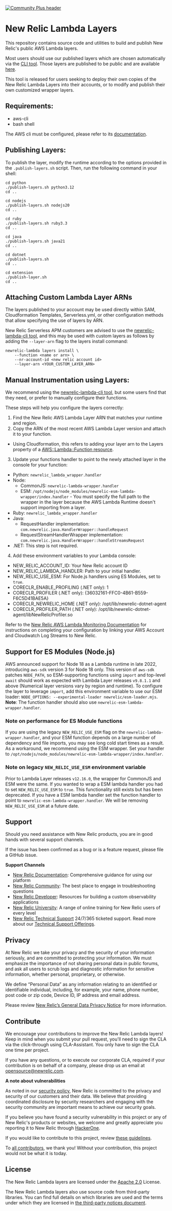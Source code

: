 [![Community Plus header](https://github.com/newrelic/opensource-website/raw/main/src/images/categories/Community_Plus.png)](https://opensource.newrelic.com/oss-category/#community-plus)

# New Relic Lambda Layers

This repository contains source code and utilities to build and publish New Relic's public AWS Lambda layers.

Most users should use our published layers which are chosen automatically via the [CLI tool](https://github.com/newrelic/newrelic-lambda-cli). Those layers are published to be public and are available [here](https://layers.newrelic-external.com/).

This tool is released for users seeking to deploy their own copies of the New Relic Lambda Layers into their accounts, or to modify and publish their own customized wrapper layers.

## Requirements:

* aws-cli
* bash shell

The AWS cli must be configured, please refer to its [documentation](https://docs.aws.amazon.com/cli/latest/userguide/cli-chap-configure.html).

## Publishing Layers:
To publish the layer, modify the runtime according to the options provided in the `.publish-layers.sh` script. Then, run the following command in your shell:

```
cd python
./publish-layers.sh python3.12 
cd ..
```

```
cd nodejs
./publish-layers.sh nodejs20 
cd ..
```

```
cd ruby
./publish-layers.sh ruby3.3 
cd ..
```

```
cd java
./publish-layers.sh java21
cd ..
```

```
cd dotnet
./publish-layers.sh
cd ..
```

```
cd extension
./publish-layer.sh
cd ..
```

## Attaching Custom Lambda Layer ARNs

The layers published to your account may be used directly within SAM, Cloudformation Templates, Serverless.yml, or other configuration methods that allow specifying the use of layers by ARN.

New Relic Serverless APM customers are advised to use the [newrelic-lambda-cli tool](https://github.com/newrelic/newrelic-lambda-cli), and this may be used with custom layers as follows by adding the `--layer-arn` flag to the layers install command:

```
newrelic-lambda layers install \
    --function <name or arn> \
    --nr-account-id <new relic account id>
    --layer-arn <YOUR_CUSTOM_LAYER_ARN>
```

## Manual Instrumentation using Layers:

We recommend using the [newrelic-lambda-cli tool](https://github.com/newrelic/newrelic-lambda-cli), but some users find that they need, or prefer to manually configure their functions.

These steps will help you configure the layers correctly:

1. Find the New Relic AWS Lambda Layer ARN that matches your runtime and region.
2. Copy the ARN of the most recent AWS Lambda Layer version and attach it to your function.
  * Using Cloudformation, this refers to adding your layer arn to the Layers property of a [AWS::Lambda::Function resource](https://docs.aws.amazon.com/AWSCloudFormation/latest/UserGuide/aws-resource-lambda-function.html).
3. Update your functions handler to point to the newly attached layer in the console for your function:
  * Python: `newrelic_lambda_wrapper.handler`
  * Node: 
    * CommonJS: `newrelic-lambda-wrapper.handler`
    * ESM: `/opt/nodejs/node_modules/newrelic-esm-lambda-wrapper/index.handler` - You must specify the full path to the wrapper in the layer because the AWS Lambda Runtime doesn't support importing from a layer.
  * Ruby: `newrelic_lambda_wrapper.handler`
  * Java:
    * RequestHandler implementation: `com.newrelic.java.HandlerWrapper::handleRequest`
    * RequestStreamHandlerWrapper implementation: `com.newrelic.java.HandlerWrapper::handleStreamsRequest`
  * .NET: This step is not required.
4. Add these environment variables to your Lambda console:
  * NEW_RELIC_ACCOUNT_ID: Your New Relic account ID
  * NEW_RELIC_LAMBDA_HANDLER: Path to your initial handler.
  * NEW_RELIC_USE_ESM: For Node.js handlers using ES Modules, set to `true`.
  * CORECLR_ENABLE_PROFILING (.NET only): 1
  * CORECLR_PROFILER (.NET only): {36032161-FFC0-4B61-B559-F6C5D41BAE5A}
  * CORECLR_NEWRELIC_HOME (.NET only): /opt/lib/newrelic-dotnet-agent
  * CORECLR_PROFILER_PATH (.NET only): /opt/lib/newrelic-dotnet-agent/libNewRelicProfiler.so

Refer to the [New Relic AWS Lambda Monitoring Documentation](https://docs.newrelic.com/docs/serverless-function-monitoring/aws-lambda-monitoring/get-started/enable-new-relic-monitoring-aws-lambda) for instructions on completing your configuration by linking your AWS Account and Cloudwatch Log Streams to New Relic.

## Support for ES Modules (Node.js)

AWS announced support for Node 18 as a Lambda runtime in late 2022, introducing `aws-sdk` version 3 for Node 18 only. This version of `aws-sdk` patches `NODE_PATH`, so ESM-supporting functions using `import` and top-level `await` should work as expected with Lambda Layer releases `v9.8.1.1` and above (Numerical layer versions vary by region and runtime). To configure the layer to leverage `import`, add this environment variable to use our ESM loader: `NODE_OPTIONS: --experimental-loader newrelic/esm-loader.mjs`. **Note**: The function handler should also use `newrelic-esm-lambda-wrapper.handler`.

### Note on performance for ES Module functions

If you are using the legacy `NEW_RELIC_USE_ESM` flag on the `newrelic-lambda-wrapper.handler`, and your ESM function depends on a large number of dependency and file imports, you may see long cold start times as a result. As a workaround, we recommend  using the ESM wrapper. Set your handler to `/opt/nodejs/node_modules/newrelic-esm-lambda-wrapper/index.handler`.

### Note on legacy `NEW_RELIC_USE_ESM` environment variable
Prior to Lambda Layer releases `v12.16.0`, the wrapper for CommonJS and ESM were the same. If you wanted to wrap a ESM lambda handler you had to set `NEW_RELIC_USE_ESM` to `true`. This functionality still exists but has been deprecated.  If you have a ESM lambda handler set the function handler to point to `newrelic-esm-lambda-wrapper.handler`.  We will be removing `NEW_RELIC_USE_ESM` at a future date. 

## Support

Should you need assistance with New Relic products, you are in good hands with several support channels.

If the issue has been confirmed as a bug or is a feature request, please file a GitHub issue.

**Support Channels**

* [New Relic Documentation](https://docs.newrelic.com/docs/serverless-function-monitoring/aws-lambda-monitoring/get-started/monitoring-aws-lambda-serverless-monitoring/): Comprehensive guidance for using our platform
* [New Relic Community](https://discuss.newrelic.com/tags/c/full-stack-observability/serverless/): The best place to engage in troubleshooting questions
* [New Relic Developer](https://developer.newrelic.com/): Resources for building a custom observability applications
* [New Relic University](https://learn.newrelic.com/): A range of online training for New Relic users of every level
* [New Relic Technical Support](https://support.newrelic.com/) 24/7/365 ticketed support. Read more about our [Technical Support Offerings](https://docs.newrelic.com/docs/licenses/license-information/general-usage-licenses/support-plan).

## Privacy
At New Relic we take your privacy and the security of your information seriously, and are committed to protecting your information. We must emphasize the importance of not sharing personal data in public forums, and ask all users to scrub logs and diagnostic information for sensitive information, whether personal, proprietary, or otherwise.

We define “Personal Data” as any information relating to an identified or identifiable individual, including, for example, your name, phone number, post code or zip code, Device ID, IP address and email address.

Please review [New Relic’s General Data Privacy Notice](https://newrelic.com/termsandconditions/privacy) for more information.

## Contribute

We encourage your contributions to improve the New Relic Lambda layers! Keep in mind when you submit your pull request, you'll need to sign the CLA via the click-through using CLA-Assistant. You only have to sign the CLA one time per project.

If you have any questions, or to execute our corporate CLA, required if your contribution is on behalf of a company,  please drop us an email at opensource@newrelic.com.

**A note about vulnerabilities**

As noted in our [security policy](../../security/policy), New Relic is committed to the privacy and security of our customers and their data. We believe that providing coordinated disclosure by security researchers and engaging with the security community are important means to achieve our security goals.

If you believe you have found a security vulnerability in this project or any of New Relic's products or websites, we welcome and greatly appreciate you reporting it to New Relic through [HackerOne](https://hackerone.com/newrelic).

If you would like to contribute to this project, review [these guidelines](./CONTRIBUTING.md).

To [all contributors](https://github.com/newrelic/newrelic-lambda-layers/graphs/contributors), we thank you!  Without your contribution, this project would not be what it is today.

## License

The New Relic Lambda layers are licensed under the [Apache 2.0](http://apache.org/licenses/LICENSE-2.0.txt) License.

The New Relic Lambda layers also use source code from third-party libraries. You can find full details on which libraries are used and the terms under which they are licensed in [the third-party notices document](https://github.com/newrelic/newrelic-lambda-layers/blob/main/THIRD_PARTY_NOTICES.md).
